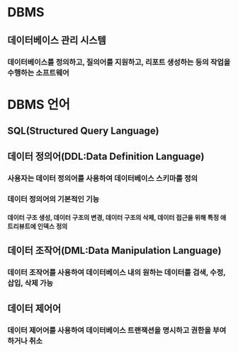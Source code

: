 # DBMS

## 데이터베이스 관리 시스템
### 데이터베이스를 정의하고, 질의어를 지원하고, 리포트 생성하는 등의 작업을 수행하는 소프트웨어

# DBMS 언어
## SQL(Structured Query Language)

## 데이터 정의어(DDL:Data Definition Language)
### 사용자는 데이터 정의어를 사용하여 데이터베이스 스키마를 정의
### 데이터 정의어의 기본적인 기능
#### 데이터 구조 생성, 데이터 구조의 변경, 데이터 구조의 삭제, 데이터 접근을 위해 특정 애트리뷰트에 인덱스 정의


## 데이터 조작어(DML:Data Manipulation Language)
### 데이터 조작어를 사용하여 데이터베이스 내의 원하는 데이터를 검색, 수정, 삽입, 삭제 가능


## 데이터 제어어
### 데이터 제어어를 사용하여 데이터베이스 트랜잭션을 명시하고 권한을 부여하거나 취소
